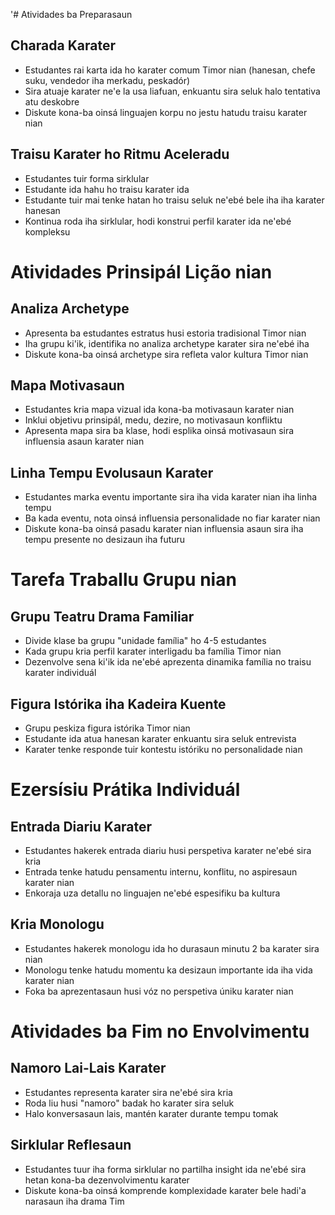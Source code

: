 '# Atividades ba Preparasaun

## Charada Karater
- Estudantes rai karta ida ho karater comum Timor nian (hanesan, chefe suku, vendedor iha merkadu, peskadór)
- Sira atuaje karater ne'e la usa liafuan, enkuantu sira seluk halo tentativa atu deskobre
- Diskute kona-ba oinsá linguajen korpu no jestu hatudu traisu karater nian

## Traisu Karater ho Ritmu Aceleradu
- Estudantes tuir forma sirklular
- Estudante ida hahu ho traisu karater ida
- Estudante tuir mai tenke hatan ho traisu seluk ne'ebé bele iha iha karater hanesan
- Kontinua roda iha sirklular, hodi konstrui perfil karater ida ne'ebé kompleksu

# Atividades Prinsipál Lição nian

## Analiza Archetype
- Apresenta ba estudantes estratus husi estoria tradisional Timor nian
- Iha grupu ki'ik, identifika no analiza archetype karater sira ne'ebé iha
- Diskute kona-ba oinsá archetype sira refleta valor kultura Timor nian

## Mapa Motivasaun
- Estudantes kria mapa vizual ida kona-ba motivasaun karater nian
- Inklui objetivu prinsipál, medu, dezire, no motivasaun konfliktu 
- Apresenta mapa sira ba klase, hodi esplika oinsá motivasaun sira influensia asaun karater nian

## Linha Tempu Evolusaun Karater
- Estudantes marka eventu importante sira iha vida karater nian iha linha tempu
- Ba kada eventu, nota oinsá influensia personalidade no fiar karater nian
- Diskute kona-ba oinsá pasadu karater nian influensia asaun sira iha tempu presente no desizaun iha futuru

# Tarefa Traballu Grupu nian

## Grupu Teatru Drama Familiar
- Divide klase ba grupu "unidade família" ho 4-5 estudantes
- Kada grupu kria perfil karater interligadu ba família Timor nian
- Dezenvolve sena ki'ik ida ne'ebé aprezenta dinamika família no traisu karater individuál

## Figura Istórika iha Kadeira Kuente
- Grupu peskiza figura istórika Timor nian
- Estudante ida atua hanesan karater enkuantu sira seluk entrevista
- Karater tenke responde tuir kontestu istóriku no personalidade nian

# Ezersísiu Prátika Individuál

## Entrada Diariu Karater
- Estudantes hakerek entrada diariu husi perspetiva karater ne'ebé sira kria
- Entrada tenke hatudu pensamentu internu, konflitu, no aspiresaun karater nian
- Enkoraja uza detallu no linguajen ne'ebé espesifiku ba kultura 

## Kria Monologu
- Estudantes hakerek monologu ida ho durasaun minutu 2 ba karater sira nian
- Monologu tenke hatudu momentu ka desizaun importante ida iha vida karater nian
- Foka ba aprezentasaun husi vóz no perspetiva úniku karater nian

# Atividades ba Fim no Envolvimentu

## Namoro Lai-Lais Karater
- Estudantes representa karater sira ne'ebé sira kria
- Roda liu husi "namoro" badak ho karater sira seluk
- Halo konversasaun lais, mantén karater durante tempu tomak

## Sirklular Reflesaun
- Estudantes tuur iha forma sirklular no partilha insight ida ne'ebé sira hetan kona-ba dezenvolvimentu karater
- Diskute kona-ba oinsá komprende komplexidade karater bele hadi'a narasaun iha drama Tim
